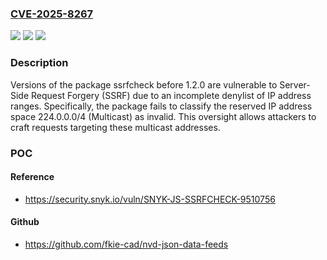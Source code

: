 ### [CVE-2025-8267](https://cve.mitre.org/cgi-bin/cvename.cgi?name=CVE-2025-8267)
![](https://img.shields.io/static/v1?label=Product&message=ssrfcheck&color=blue)
![](https://img.shields.io/static/v1?label=Version&message=0%20&color=brightgreen)
![](https://img.shields.io/static/v1?label=Vulnerability&message=Server-Side%20Request%20Forgery%20(SSRF)&color=brightgreen)

### Description

Versions of the package ssrfcheck before 1.2.0 are vulnerable to Server-Side Request Forgery (SSRF) due to an incomplete denylist of IP address ranges. Specifically, the package fails to classify the reserved IP address space 224.0.0.0/4 (Multicast) as invalid. This oversight allows attackers to craft requests targeting these multicast addresses.

### POC

#### Reference
- https://security.snyk.io/vuln/SNYK-JS-SSRFCHECK-9510756

#### Github
- https://github.com/fkie-cad/nvd-json-data-feeds


